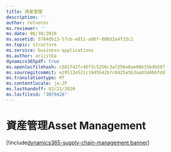 ```yaml
---
title: 資産管理
description: ''
author: relnotes
ms.reviewer: ''
ms.date: 08/30/2019
ms.assetid: 5784db13-57cb-e911-a96f-000d3a4f33c1
ms.topic: structure
ms.service: business-applications
ms.author: arijitba
dynamics365pdf: true
ms.openlocfilehash: c5817d2fc46f3c5256c3a7256e8ae06b35bdb587
ms.sourcegitcommit: e29512e521c19d5542b7c0425a5b3aa83d4bbfdd
ms.translationtype: HT
ms.contentlocale: ja-JP
ms.lasthandoff: 02/21/2020
ms.locfileid: "3079428"
---
```

# <a name="asset-management"></a><span data-ttu-id="28032-102">資産管理</span><span class="sxs-lookup"><span data-stu-id="28032-102">Asset Management</span></span>

[!include[dynamics365-supply-chain-management banner](../includes/dynamics365-supply-chain-management.md)]

<!--structure start-->

<!--structure end-->



